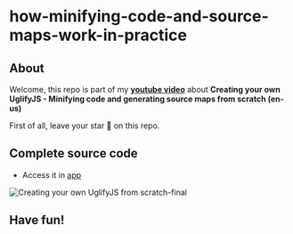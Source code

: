 # how-minifying-code-and-source-maps-work-in-practice

## About
Welcome, this repo is part of my [**youtube video**](https://ewbr.cc/uglify-video) about **Creating your own UglifyJS - Minifying code and generating source maps from scratch (en-us)**


First of all, leave your star 🌟 on this repo.

## Complete source code
- Access it in [app](./recorded/)

![Creating your own UglifyJS from scratch-final](https://github.com/ErickWendel/how-minifying-code-and-source-maps-work-in-practice/assets/8060102/17627dbd-f401-4813-b3d6-a71c4286573d)



## Have fun!


